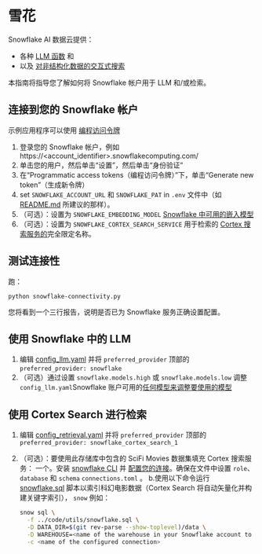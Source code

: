 # 雪花

Snowflake AI 数据云提供：
* 各种 [LLM 函数](https://docs.snowflake.com/en/user-guide/snowflake-cortex/cortex-llm-rest-api) 和
* 以及 [对非结构化数据的交互式搜索](https://docs.snowflake.com/en/user-guide/snowflake-cortex/cortex-search/cortex-search-overview)

本指南将指导您了解如何将 Snowflake 帐户用于 LLM 和/或检索。

## 连接到您的 Snowflake 帐户

示例应用程序可以使用 [编程访问令牌](https://docs.snowflake.com/en/user-guide/programmatic-access-tokens)

1. 登录您的 Snowflake 帐户，例如 https://<account_identifier>.snowflakecomputing.com/
2. 单击您的用户，然后单击“设置”，然后单击“身份验证”
3. 在“Programmatic access tokens（编程访问令牌）”下，单击“Generate new token”（生成新令牌）
4. set `SNOWFLAKE_ACCOUNT_URL` 和 `SNOWFLAKE_PAT` in `.env` 文件中（如 [README.md](../README.md) 所建议的那样）。
5. （可选）：设置为 `SNOWFLAKE_EMBEDDING_MODEL` [Snowflake 中可用的嵌入模型](https://docs.snowflake.com/en/user-guide/snowflake-cortex/vector-embeddings#text-embedding-models)
6. （可选）：设置为 `SNOWFLAKE_CORTEX_SEARCH_SERVICE` 用于检索的 [Cortex 搜索服务的](https://docs.snowflake.com/en/user-guide/snowflake-cortex/cortex-search/cortex-search-overview)完全限定名称。

## 测试连接性

跑：

```
python snowflake-connectivity.py
```

您将看到一个三行报告，说明是否已为 Snowflake 服务正确设置配置。

## 使用 Snowflake 中的 LLM

1. 编辑 [config_llm.yaml](../code/config_llm.yaml) 并将 `preferred_provider` 顶部的 `preferred_provider: snowflake`
2. （可选）通过设置 `snowflake.models.high` 或 `snowflake.models.low` 调整 `config_llm.yaml`Snowflake 账户可用的[任何模型来调整要使用的模型](https://docs.snowflake.com/en/user-guide/snowflake-cortex/llm-functions#availability)

## 使用 Cortex Search 进行检索

1. 编辑 [config_retrieval.yaml](../code/config_retrieval.yaml) 并将 `preferred_provider` 顶部的 `preferred_provider: snowflake_cortex_search_1`
2. （可选）：要使用此存储库中包含的 SciFi Movies 数据集填充 Cortex 搜索服务：
   一个。安装 [snowflake CLI](https://docs.snowflake.com/en/developer-guide/snowflake-cli/installation/installation) 并 [配置您的连接](https://docs.snowflake.com/en/developer-guide/snowflake-cli/connecting/configure-cli)。确保在文件中设置 `role`、 `database` 和 `schema` `connections.toml` 。
   b.使用以下命令运行 [snowflake.sql](../code/utils/snowflake.sql) 脚本以索引科幻电影数据（Cortex Search 将自动矢量化并构建关键字索引）， `snow` 例如：

   ```sh
   snow sql \
     -f ../code/utils/snowflake.sql \
     -D DATA_DIR=$(git rev-parse --show-toplevel)/data \
     -D WAREHOUSE=<name of the warehouse in your Snowflake account to use for compute> \
     -c <name of the configured connection>
   ```